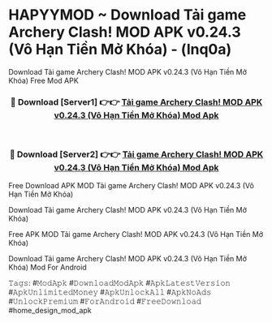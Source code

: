 # HAPYYMOD ~ Download Tải game Archery Clash! MOD APK v0.24.3 (Vô Hạn Tiền Mở Khóa) - (lnq0a)
Download Tải game Archery Clash! MOD APK v0.24.3 (Vô Hạn Tiền Mở Khóa) Free Mod APK

<div align="center">
<h3>🔴 Download [Server1] 👉👉 <a href="https://apk-comot.site?title=Tải_game_Archery_Clash!_MOD_APK_v0.24.3_(Vô_Hạn_Tiền_Mở_Khóa)">Tải game Archery Clash! MOD APK v0.24.3 (Vô Hạn Tiền Mở Khóa) Mod Apk</a></h3><br>

<h3>🔴 Download [Server2] 👉👉 <a href="https://apk-comot.site?title=Tải_game_Archery_Clash!_MOD_APK_v0.24.3_(Vô_Hạn_Tiền_Mở_Khóa)">Tải game Archery Clash! MOD APK v0.24.3 (Vô Hạn Tiền Mở Khóa) Mod Apk</a></h3>
</div>


Free Download APK MOD Tải game Archery Clash! MOD APK v0.24.3 (Vô Hạn Tiền Mở Khóa)

Download Tải game Archery Clash! MOD APK v0.24.3 (Vô Hạn Tiền Mở Khóa) 

Free APK MOD Tải game Archery Clash! MOD APK v0.24.3 (Vô Hạn Tiền Mở Khóa) 

Download Tải game Archery Clash! MOD APK v0.24.3 (Vô Hạn Tiền Mở Khóa) Mod For Android

𝚃𝚊𝚐𝚜: #𝙼𝚘𝚍𝙰𝚙𝚔 #𝙳𝚘𝚠𝚗𝚕𝚘𝚊𝚍𝙼𝚘𝚍𝙰𝚙𝚔 #𝙰𝚙𝚔𝙻𝚊𝚝𝚎𝚜𝚝𝚅𝚎𝚛𝚜𝚒𝚘𝚗 #𝙰𝚙𝚔𝚄𝚗𝚕𝚒𝚖𝚒𝚝𝚎𝚍𝙼𝚘𝚗𝚎𝚢 #𝙰𝚙𝚔𝚄𝚗𝚕𝚘𝚌𝚔𝙰𝚕𝚕 #𝙰𝚙𝚔𝙽𝚘𝙰𝚍𝚜 #𝚄𝚗𝚕𝚘𝚌𝚔𝙿𝚛𝚎𝚖𝚒𝚞𝚖 #𝙵𝚘𝚛𝙰𝚗𝚍𝚛𝚘𝚒𝚍 #𝙵𝚛𝚎𝚎𝙳𝚘𝚠𝚗𝚕𝚘𝚊𝚍 #home_design_mod_apk